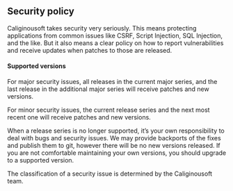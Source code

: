 ## Security policy

Caliginousoft takes security very seriously. This means protecting applications from common issues like CSRF, Script Injection, SQL Injection, and the like. But it also means a clear policy on how to report vulnerabilities and receive updates when patches to those are released.

#### Supported versions

For major security issues, all releases in the current major series, and the last release in the additional major series will receive patches and new versions.

For minor security issues, the current release series and the next most recent one will receive patches and new versions.

When a release series is no longer supported, it’s your own responsibility to deal with bugs and security issues. We may provide backports of the fixes and publish them to git, however there will be no new versions released. If you are not comfortable maintaining your own versions, you should upgrade to a supported version.

The classification of a security issue is determined by the Caliginousoft team.
